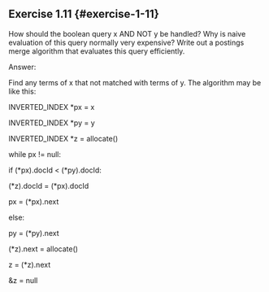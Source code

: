 ## Exercise 1.11 {#exercise-1-11}

How should the boolean query x AND NOT y be handled? Why is naive evaluation of this query normally very expensive? Write out a postings merge algorithm that evaluates this query efficiently.

Answer:

Find any terms of x that not matched with terms of y. The algorithm may be like this:

INVERTED_INDEX *px = x

INVERTED_INDEX *py = y

INVERTED_INDEX *z = allocate()

while px != null:

if (*px).docId &lt; (*py).docId:

(*z).docId = (*px).docId

px = (*px).next

else:

py = (*py).next

(*z).next = allocate()

z = (*z).next

&amp;z = null